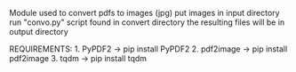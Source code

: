 Module used to convert pdfs to images (jpg)
put images in input directory
run "convo.py" script found in convert directory
the resulting files will be in output directory


REQUIREMENTS:
    1. PyPDF2 -> pip install PyPDF2
    2. pdf2image -> pip install pdf2image
    3. tqdm -> pip install tqdm